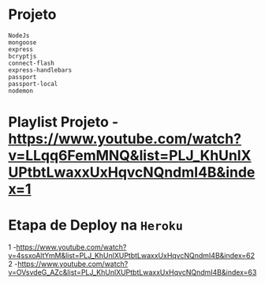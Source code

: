 # Projeto
    NodeJs
    mongoose
    express
    bcryptjs
    connect-flash
    express-handlebars
    passport
    passport-local
    nodemon

# Playlist Projeto - https://www.youtube.com/watch?v=LLqq6FemMNQ&list=PLJ_KhUnlXUPtbtLwaxxUxHqvcNQndmI4B&index=1


# Etapa de Deploy na `Heroku`
1 -https://www.youtube.com/watch?v=4ssxoAltYmM&list=PLJ_KhUnlXUPtbtLwaxxUxHqvcNQndmI4B&index=62
2 -https://www.youtube.com/watch?v=OVsvdeG_AZc&list=PLJ_KhUnlXUPtbtLwaxxUxHqvcNQndmI4B&index=63